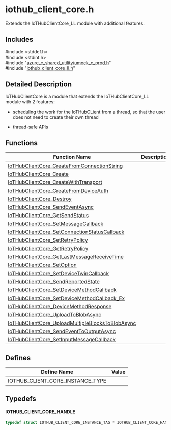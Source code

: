 # iothub_client_core.h 

Extends the IoTHubClientCore_LL module with additional features.

## Includes

\#include <stddef.h>  
\#include <stdint.h>  
\#include "[azure_c_shared_utility/umock_c_prod.h](iot-c-ref-umock-c-prod-h.md)"  
\#include "[iothub_client_core_ll.h](iot-c-ref-iothub-client-core-ll-h.md)"  

## Detailed Description

IoTHubClientCore is a module that extends the IoTHubClientCore_LL module with 2 features:

* scheduling the work for the IoTHubCLient from a thread, so that the user does not need to create their own thread

* thread-safe APIs

## Functions

Function Name                  | Description                                
--------------------------------|---------------------------------------------
[IoTHubClientCore_CreateFromConnectionString](./iot-c-ref-iothub-client-core-h/iothubclientcore-createfromconnectionstring.md)            | 
[IoTHubClientCore_Create](./iot-c-ref-iothub-client-core-h/iothubclientcore-create.md)            | 
[IoTHubClientCore_CreateWithTransport](./iot-c-ref-iothub-client-core-h/iothubclientcore-createwithtransport.md)            | 
[IoTHubClientCore_CreateFromDeviceAuth](./iot-c-ref-iothub-client-core-h/iothubclientcore-createfromdeviceauth.md)            | 
[IoTHubClientCore_Destroy](./iot-c-ref-iothub-client-core-h/iothubclientcore-destroy.md)            | 
[IoTHubClientCore_SendEventAsync](./iot-c-ref-iothub-client-core-h/iothubclientcore-sendeventasync.md)            | 
[IoTHubClientCore_GetSendStatus](./iot-c-ref-iothub-client-core-h/iothubclientcore-getsendstatus.md)            | 
[IoTHubClientCore_SetMessageCallback](./iot-c-ref-iothub-client-core-h/iothubclientcore-setmessagecallback.md)            | 
[IoTHubClientCore_SetConnectionStatusCallback](./iot-c-ref-iothub-client-core-h/iothubclientcore-setconnectionstatuscallback.md)            | 
[IoTHubClientCore_SetRetryPolicy](./iot-c-ref-iothub-client-core-h/iothubclientcore-setretrypolicy.md)            | 
[IoTHubClientCore_GetRetryPolicy](./iot-c-ref-iothub-client-core-h/iothubclientcore-getretrypolicy.md)            | 
[IoTHubClientCore_GetLastMessageReceiveTime](./iot-c-ref-iothub-client-core-h/iothubclientcore-getlastmessagereceivetime.md)            | 
[IoTHubClientCore_SetOption](./iot-c-ref-iothub-client-core-h/iothubclientcore-setoption.md)            | 
[IoTHubClientCore_SetDeviceTwinCallback](./iot-c-ref-iothub-client-core-h/iothubclientcore-setdevicetwincallback.md)            | 
[IoTHubClientCore_SendReportedState](./iot-c-ref-iothub-client-core-h/iothubclientcore-sendreportedstate.md)            | 
[IoTHubClientCore_SetDeviceMethodCallback](./iot-c-ref-iothub-client-core-h/iothubclientcore-setdevicemethodcallback.md)            | 
[IoTHubClientCore_SetDeviceMethodCallback_Ex](./iot-c-ref-iothub-client-core-h/iothubclientcore-setdevicemethodcallback-ex.md)            | 
[IoTHubClientCore_DeviceMethodResponse](./iot-c-ref-iothub-client-core-h/iothubclientcore-devicemethodresponse.md)            | 
[IoTHubClientCore_UploadToBlobAsync](./iot-c-ref-iothub-client-core-h/iothubclientcore-uploadtoblobasync.md)            | 
[IoTHubClientCore_UploadMultipleBlocksToBlobAsync](./iot-c-ref-iothub-client-core-h/iothubclientcore-uploadmultipleblockstoblobasync.md)            | 
[IoTHubClientCore_SendEventToOutputAsync](./iot-c-ref-iothub-client-core-h/iothubclientcore-sendeventtooutputasync.md)            | 
[IoTHubClientCore_SetInputMessageCallback](./iot-c-ref-iothub-client-core-h/iothubclientcore-setinputmessagecallback.md)            | 

## Defines

Define Name                    | Value                                
--------------------------------|---------------------------------------------
IOTHUB_CLIENT_CORE_INSTANCE_TYPE            | 

## Typedefs

#### IOTHUB_CLIENT_CORE_HANDLE

```C
typedef struct IOTHUB_CLIENT_CORE_INSTANCE_TAG * IOTHUB_CLIENT_CORE_HANDLE;

```

